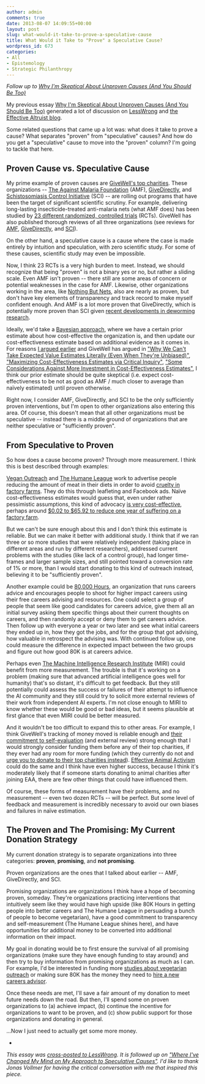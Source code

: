 ```yaml
---
author: admin
comments: true
date: 2013-08-07 14:09:55+00:00
layout: post
slug: what-would-it-take-to-prove-a-speculative-cause
title: What Would it Take to "Prove" a Speculative Cause?
wordpress_id: 673
categories:
- All
- Epistemology
- Strategic Philanthropy
---
```


_Follow up to [Why I'm Skeptical About Unproven Causes (And You Should Be Too)](http://www.everydayutilitarian.com/essays/why-im-skeptical-about-unproven-causes-and-you-should-be-too/)_

My previous essay [Why I'm Skeptical About Unproven Causes (And You Should Be Too)](http://www.everydayutilitarian.com/essays/why-im-skeptical-about-unproven-causes-and-you-should-be-too/) generated a lot of discussion on [LessWrong](http://lesswrong.com/lw/i6f/why_im_skeptical_about_unproven_causes_and_you/) and [the Effective Altruist blog](http://effective-altruism.com/why-im-skeptical-about-unproven-causes-and-you-should-be-too).

Some related questions that came up a lot was: what does it take to prove a cause?  What separates "proven" from "speculative" causes?  And how do you get a "speculative" cause to move into the "proven" column?  I'm going to tackle that here.<!-- more -->






## Proven Cause vs. Speculative Cause


My prime example of proven causes are [GiveWell's top charities](http://www.givewell.org/charities/top-charities).  These organizations -- [The Against Malaria Foundation](http://www.againstmalaria.com/Default.aspx) (AMF), [GiveDirectly](http://www.givedirectly.org), and [Schistosomiasis Control Initiative](http://www3.imperial.ac.uk/schisto) (SCI) -- are rolling out programs that have been the target of significant scientific scrutiny.  For example, delivering long-lasting insecticide-treated anti-malaria nets (what AMF does) has been studied by [23 different randomized, controlled trials](http://www.givewell.org/international/technical/programs/insecticide-treated-nets) (RCTs).  GiveWell has also published thorough reviews of all three organizations (see reviews for [AMF](http://www.givewell.org/international/top-charities/amf), [GiveDirectly](http://www.givewell.org/international/top-charities/give-directly), and [SCI](http://www.givewell.org/international/top-charities/schistosomiasis-control-initiative)).

On the other hand, a speculative cause is a cause where the case is made entirely by intuition and speculation, with zero scientific study.  For some of these causes, scientific study may even be impossible.




Now, I think 23 RCTs is a very high burden to meet.  Instead, we should recognize that being "proven" is not a binary yes or no, but rather a sliding scale.  Even AMF isn't proven -- there still are some areas of concern or potential weaknesses in the case for AMF. Likewise, other organizations working in the area, like [Nothing But Nets](http://www.nothingbutnets.net/), also are nearly as proven, but don't have key elements of transparency and track record to make myself confident enough.  And AMF is a lot more proven that GiveDirectly, which is potentially more proven than SCI given [recent developments in deworming research](http://blog.givewell.org/2012/07/13/new-cochrane-review-of-the-effectiveness-of-deworming/).

Ideally, we'd take a [Bayesian approach](http://betterexplained.com/articles/an-intuitive-and-short-explanation-of-bayes-theorem/), where we have a certain prior estimate about how cost-effective the organization is, and then update our cost-effectiveness estimate based on additional evidence as it comes in.  For reasons [I argued earlier](http://www.everydayutilitarian.com/essays/why-im-skeptical-about-unproven-causes-and-you-should-be-too/) and GiveWell has argued in ["Why We Can't Take Expected Value Estimates Literally (Even When They're Unbiased)"](http://blog.givewell.org/2011/08/18/why-we-cant-take-expected-value-estimates-literally-even-when-theyre-unbiased/), ["Maximizing Cost-Effectiveness Estimates via Critical Inquiry"](http://blog.givewell.org/2011/11/10/maximizing-cost-effectiveness-via-critical-inquiry/), ["Some Considerations Against More Investment in Cost-Effectiveness Estimates"](http://blog.givewell.org/2011/11/04/some-considerations-against-more-investment-in-cost-effectiveness-estimates/), I think our prior estimate should be quite skeptical (i.e. expect cost-effectiveness to be not as good as AMF / much closer to average than naïvely estimated) until proven otherwise.



Right now, I consider AMF, GiveDirectly, and SCI to be the only sufficiently proven interventions, but I'm open to other organizations also entering this area.  Of course, this doesn't mean that all other organizations must be speculative -- instead there is a middle ground of organizations that are neither speculative or "sufficiently proven".






## From Speculative to Proven


So how does a cause become proven?  Through more measurement.  I think this is best described through examples:

[Vegan Outreach](http://www.veganoutreach.org) and [The Humane League](http://www.thehumaneleague.com/) work to advertise people reducing the amount of meat in their diets in order to avoid [cruelty in factory farms](http://www.everydayutilitarian.com/essays/why-eat-less-meat/).  They do this through leafleting and Facebook ads.  Naïve cost-effectiveness estimates would guess that, even under rather pessimistic assumptions, this kind of advocacy [is very cost-effective](http://www.everydayutilitarian.com/vegan-outreach-cost-effectiveness-calculator/), perhaps around [$0.02 to $65.92 to reduce one year of suffering on a factory farm](http://www.everydayutilitarian.com/essays/how-much-does-it-cost-to-buy-a-vegetarian/).

But we can't be sure enough about this and I don't think this estimate is reliable.  But we can make it better with additional study.  I think that if we ran three or so more studies that were relatively independent (taking place in different areas and run by different researchers), addressed current problems with the studies (like lack of a control group), had longer time-frames and larger sample sizes, and still pointed toward a conversion rate of 1% or more, than I would start donating to this kind of outreach instead, believing it to be "sufficiently proven".

Another example could be [80,000 Hours](http://www.80000hours.org), an organization that runs careers advice and encourages people to shoot for higher impact careers using their free careers advising and resources.  One could select a group of people that seem like good candidates for careers advice, give them all an initial survey asking them specific things about their current thoughts on careers, and then randomly accept or deny them to get careers advice.  Then follow up with everyone a year or two later and see what initial careers they ended up in, how they got the jobs, and for the group that got advising, how valuable in retrospect the advising was.  With continued follow up, one could measure the difference in expected impact between the two groups and figure out how good 80K is at careers advice.

Perhaps even [The Machine Intelligence Research Institute](http://www.intelligence.org/) (MIRI) could benefit from more measurement.  The trouble is that it's working on a problem (making sure that advanced artificial intelligence goes well for humanity) that's so distant, it's difficult to get feedback.  But they still potentially could assess the success or failures of their attempt to influence the AI community and they still could try to solicit more external reviews of their work from independent AI experts.  I'm not close enough to MIRI to know whether these would be good or bad ideas, but it seems plausible at first glance that even MIRI could be better measured.



And it wouldn't be too difficult to expand this to other areas.  For example, I think GiveWell's tracking of money moved is reliable enough and [their commitment to self-evaluation](http://www.givewell.org/about/self-evaluation) (and external review) strong enough that I would strongly consider funding them before any of their top charities, if they ever had any room for more funding (which they currently do not and [urge you to donate to their top charities instead](http://blog.givewell.org/2012/11/03/giving-to-givewells-recommended-charities-helps-givewell/)).  [Effective Animal Activism](http://www.effectiveanimalactivism.org) could do the same and I think have even higher success, because I think it's moderately likely that if someone starts donating to animal charities after joining EAA, there are few other things that could have influenced them.

Of course, these forms of measurement have their problems, and no measurement -- even two dozen RCTs -- will be perfect.  But some level of feedback and measurement is incredibly necessary to avoid our own biases and failures in naïve estimation.






## The Proven and The Promising: My Current Donation Strategy


My current donation strategy is to separate organizations into three categories: **proven**, **promising**, and **not promising**.

Proven organizations are the ones that I talked about earlier -- AMF, GiveDirectly, and SCI.

Promising organizations are organizations I think have a hope of becoming proven, someday.  They're organizations practicing interventions that intuitively seem like they would have high upside (like 80K Hours in getting people into better careers and The Humane League in persuading a bunch of people to become vegetarian), have a good commitment to transparency and self-measurement (The Humane League shines here), and have opportunities for additional money to be converted into additional information on their impact.

My goal in donating would be to first ensure the survival of all promising organizations (make sure they have enough funding to stay around) and then try to buy information from promising organizations as much as I can.  For example, I'd be interested in funding more [studies about vegetarian outreach](http://humaneleaguelabs.wordpress.com) or making sure 80K has the money they need to [hire a new careers advisor](http://www.80000hours.org/recruitment).

Once these needs are met, I'll save a fair amount of my donation to meet future needs down the road.  But then, I'll spend some on proven organizations to (a) achieve impact, (b) continue the incentive for organizations to want to be proven, and (c) show public support for those organizations and donating in general.

...Now I just need to actually get some more money.

-

_This essay was [cross-posted to LessWrong](http://lesswrong.com/r/discussion/lw/i9u/what_would_it_take_to_prove_a_speculative_cause/).  It is followed up on ["Where I've Changed My Mind on My Approach to Speculative Causes"](http://www.everydayutilitarian.com/essays/where-ive-changed-my-mind-on-my-approach-to-speculative-causes/). I'd like to thank Jonas Vollmer for having the critical conversation with me that inspired this piece._
